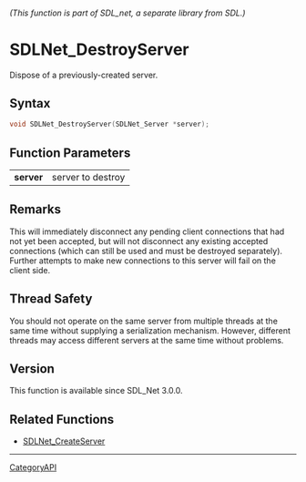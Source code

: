 ###### (This function is part of SDL_net, a separate library from SDL.)
# SDLNet_DestroyServer

Dispose of a previously-created server.

## Syntax

```c
void SDLNet_DestroyServer(SDLNet_Server *server);

```

## Function Parameters

|                |                   |
| -------------- | ----------------- |
| **server**     | server to destroy |

## Remarks

This will immediately disconnect any pending client connections that had
not yet been accepted, but will not disconnect any existing accepted
connections (which can still be used and must be destroyed separately).
Further attempts to make new connections to this server will fail on the
client side.

## Thread Safety

You should not operate on the same server from multiple threads at the same
time without supplying a serialization mechanism. However, different
threads may access different servers at the same time without problems.

## Version

This function is available since SDL_Net 3.0.0.

## Related Functions

* [SDLNet_CreateServer](SDLNet_CreateServer.md)

----
[CategoryAPI](CategoryAPI.md)
